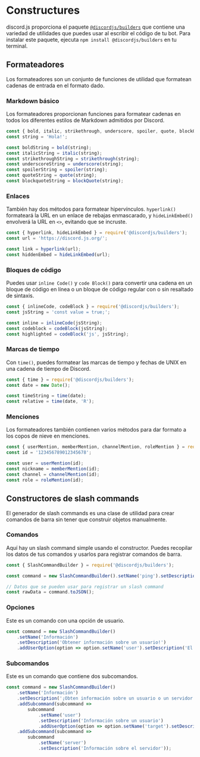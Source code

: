 # Constructures

discord.js proporciona el paquete [`@discordjs/builders`](https://github.com/discordjs/builders) que contiene una variedad de utilidades que puedes usar al escribir el código de tu bot. Para instalar este paquete, ejecuta `npm install @discordjs/builders` en tu terminal.

## Formateadores

Los formateadores son un conjunto de funciones de utilidad que formatean cadenas de entrada en el formato dado.

### Markdown básico

Los formateadores proporcionan funciones para formatear cadenas en todos los diferentes estilos de Markdown admitidos por Discord.

```js
const { bold, italic, strikethrough, underscore, spoiler, quote, blockQuote } = require('@discordjs/builders');
const string = 'Hola!';

const boldString = bold(string);
const italicString = italic(string);
const strikethroughString = strikethrough(string);
const underscoreString = underscore(string);
const spoilerString = spoiler(string);
const quoteString = quote(string);
const blockquoteString = blockQuote(string);
```

### Enlaces

También hay dos métodos para formatear hipervínculos. `hyperlink()` formateará la URL en un enlace de rebajas enmascarado, y `hideLinkEmbed()` envolverá la URL en `<>`, evitando que se incruste.

```js
const { hyperlink, hideLinkEmbed } = require('@discordjs/builders');
const url = 'https://discord.js.org/';

const link = hyperlink(url);
const hiddenEmbed = hideLinkEmbed(url);
```

### Bloques de código

Puedes usar `inline Code()` y `code Block()` para convertir una cadena en un bloque de código en línea o un bloque de código regular con o sin resaltado de sintaxis.

```js
const { inlineCode, codeBlock } = require('@discordjs/builders');
const jsString = 'const value = true;';

const inline = inlineCode(jsString);
const codeblock = codeBlock(jsString);
const highlighted = codeBlock('js', jsString);
```

### Marcas de tiempo

Con `time()`, puedes formatear las marcas de tiempo y fechas de UNIX en una cadena de tiempo de Discord.

```js
const { time } = require('@discordjs/builders');
const date = new Date();

const timeString = time(date);
const relative = time(date, 'R');
```

### Menciones

Los formateadores también contienen varios métodos para dar formato a los copos de nieve en menciones.

```js
const { userMention, memberMention, channelMention, roleMention } = require('@discordjs/builders');
const id = '123456789012345678';

const user = userMention(id);
const nickname = memberMention(id);
const channel = channelMention(id);
const role = roleMention(id);
```

## Constructores de slash commands

El generador de slash commands es una clase de utilidad para crear comandos de barra sin tener que construir objetos manualmente.

### Comandos

Aquí hay un slash command simple usando el constructor. Puedes recopilar los datos de tus comandos y usarlos para registrar comandos de barra.

```js
const { SlashCommandBuilder } = require('@discordjs/builders');

const command = new SlashCommandBuilder().setName('ping').setDescription('Responde con Pong!');

// Datos que se pueden usar para registrar un slash command
const rawData = command.toJSON();
```

### Opciones

Este es un comando con una opción de usuario.

```js {4}
const command = new SlashCommandBuilder()
	.setName('Información')
	.setDescription('Obtener información sobre un usuario!')
	.addUserOption(option => option.setName('user').setDescription('El usuario'));
```

### Subcomandos

Este es un comando que contiene dos subcomandos.

```js {4-12}
const command = new SlashCommandBuilder()
	.setName('Información')
	.setDescription('¡Obten información sobre un usuario o un servidor!')
	.addSubcommand(subcommand =>
		subcommand
			.setName('user')
			.setDescription('Información sobre un usuario')
			.addUserOption(option => option.setName('target').setDescription('El usuario')))
	.addSubcommand(subcommand =>
		subcommand
			.setName('server')
			.setDescription('Información sobre el servidor'));
```
